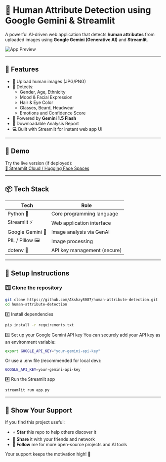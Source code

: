# 👤 Human Attribute Detection using Google Gemini & Streamlit

A powerful AI-driven web application that detects **human attributes** from uploaded images using **Google Gemini (Generative AI)** and **Streamlit**.

![App Preview](https://github.com/Akshay8087/your-project-path/assets/preview.gif) <!-- Add screenshot or GIF if available -->

---

## 🚀 Features

- 📸 Upload human images (JPG/PNG)
- 🤖 Detects:
  - Gender, Age, Ethnicity
  - Mood & Facial Expression
  - Hair & Eye Color
  - Glasses, Beard, Headwear
  - Emotions and Confidence Score
- 🧠 Powered by **Gemini 1.5 Flash**
- 📝 Downloadable Analysis Report
- 💻 Built with Streamlit for instant web app UI

---

## 🧠 Demo

Try the live version (if deployed):  
[🔗 Streamlit Cloud / Hugging Face Spaces](#)

---

## 📦 Tech Stack

| Tech            | Role                          |
|-----------------|-------------------------------|
| Python 🐍        | Core programming language      |
| Streamlit ⚡     | Web application interface      |
| Google Gemini 🧠 | Image analysis via GenAI       |
| PIL / Pillow 🖼️  | Image processing               |
| dotenv 🔐        | API key management (secure)    |

---

## 🔧 Setup Instructions

### 1️⃣ Clone the repository

```bash
git clone https://github.com/Akshay8087/human-attribute-detection.git
cd human-attribute-detection
```

2️⃣ Install dependencies
```bash
pip install -r requirements.txt
```

3️⃣ Set up your Google Gemini API key
You can securely add your API key as an environment variable:
```bash
export GOOGLE_API_KEY="your-gemini-api-key"
```

Or use a .env file (recommended for local dev):
```bash
GOOGLE_API_KEY=your-gemini-api-key
```
4️⃣ Run the Streamlit app
```bash
streamlit run app.py
```

---

## 🌟 Show Your Support

If you find this project useful:

- ⭐ **Star** this repo to help others discover it  
- 📣 **Share** it with your friends and network  
- 👀 **Follow** me for more open-source projects and AI tools  

Your support keeps the motivation high! 🙌
